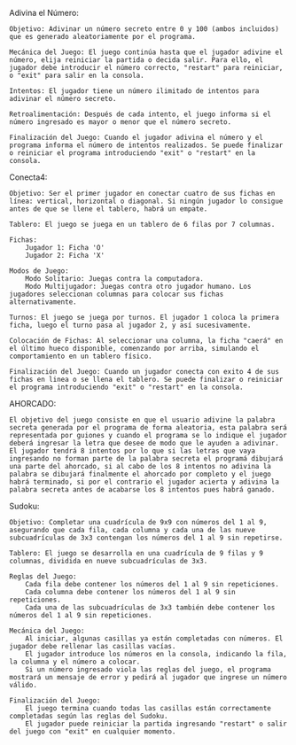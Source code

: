 Adivina el Número:

    Objetivo: Adivinar un número secreto entre 0 y 100 (ambos incluidos) que es generado aleatoriamente por el programa.

    Mecánica del Juego: El juego continúa hasta que el jugador adivine el número, elija reiniciar la partida o decida salir. Para ello, el jugador debe introducir el número correcto, "restart" para reiniciar, o "exit" para salir en la consola.

    Intentos: El jugador tiene un número ilimitado de intentos para adivinar el número secreto.

    Retroalimentación: Después de cada intento, el juego informa si el número ingresado es mayor o menor que el número secreto.

    Finalización del Juego: Cuando el jugador adivina el número y el programa informa el número de intentos realizados. Se puede finalizar o reiniciar el programa introduciendo "exit" o "restart" en la consola.

Conecta4:

    Objetivo: Ser el primer jugador en conectar cuatro de sus fichas en línea: vertical, horizontal o diagonal. Si ningún jugador lo consigue antes de que se llene el tablero, habrá un empate.

    Tablero: El juego se juega en un tablero de 6 filas por 7 columnas.

    Fichas:
        Jugador 1: Ficha 'O'
        Jugador 2: Ficha 'X'

    Modos de Juego:
        Modo Solitario: Juegas contra la computadora.
        Modo Multijugador: Juegas contra otro jugador humano. Los jugadores seleccionan columnas para colocar sus fichas alternativamente.

    Turnos: El juego se juega por turnos. El jugador 1 coloca la primera ficha, luego el turno pasa al jugador 2, y así sucesivamente.

    Colocación de Fichas: Al seleccionar una columna, la ficha "caerá" en el último hueco disponible, comenzando por arriba, simulando el comportamiento en un tablero físico.

    Finalización del Juego: Cuando un jugador conecta con exito 4 de sus fichas en linea o se llena el tablero. Se puede finalizar o reiniciar el programa introduciendo "exit" o "restart" en la consola.

AHORCADO:

    El objetivo del juego consiste en que el usuario adivine la palabra secreta generada por el programa de forma aleatoria, esta palabra será representada por guiones y cuando el programa se lo indique el jugador deberá ingresar la letra que desee de modo que le ayuden a adivinar.
    El jugador tendrá 8 intentos por lo que si las letras que vaya ingresando no forman parte de la palabra secreta el programá dibujará una parte del ahorcado, si al cabo de los 8 intentos no adivina la palabra se dibujará finalmente el ahorcado por completo y el juego habrá terminado, si por el contrario el jugador acierta y adivina la palabra secreta antes de acabarse los 8 intentos pues habrá ganado.

Sudoku:

    Objetivo: Completar una cuadrícula de 9x9 con números del 1 al 9, asegurando que cada fila, cada columna y cada una de las nueve subcuadrículas de 3x3 contengan los números del 1 al 9 sin repetirse.

    Tablero: El juego se desarrolla en una cuadrícula de 9 filas y 9 columnas, dividida en nueve subcuadrículas de 3x3.

    Reglas del Juego:
        Cada fila debe contener los números del 1 al 9 sin repeticiones.
        Cada columna debe contener los números del 1 al 9 sin repeticiones.
        Cada una de las subcuadrículas de 3x3 también debe contener los números del 1 al 9 sin repeticiones.

    Mecánica del Juego:
        Al iniciar, algunas casillas ya están completadas con números. El jugador debe rellenar las casillas vacías.
        El jugador introduce los números en la consola, indicando la fila, la columna y el número a colocar.
        Si un número ingresado viola las reglas del juego, el programa mostrará un mensaje de error y pedirá al jugador que ingrese un número válido.

    Finalización del Juego:
        El juego termina cuando todas las casillas están correctamente completadas según las reglas del Sudoku.
        El jugador puede reiniciar la partida ingresando "restart" o salir del juego con "exit" en cualquier momento.